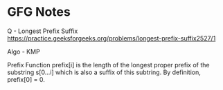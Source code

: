# GFG Notes

Q - Longest Prefix Suffix<br/>
https://practice.geeksforgeeks.org/problems/longest-prefix-suffix2527/1<br/>

Algo - KMP

Prefix Function 
prefix[i] is the length of the longest proper prefix of the substring s[0...i] which is also a suffix of this subtring.
By definition, prefix[0] = 0.
